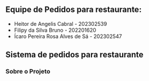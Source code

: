 ## Equipe de Pedidos para restaurante:
- Heitor de Angelis Cabral - 202302539
- Filipy da Silva Bruno - 202201620
- Ícaro Pereira Rosa Alves de Sá - 202302547

## Sistema de pedidos para restaurante

### Sobre o Projeto



